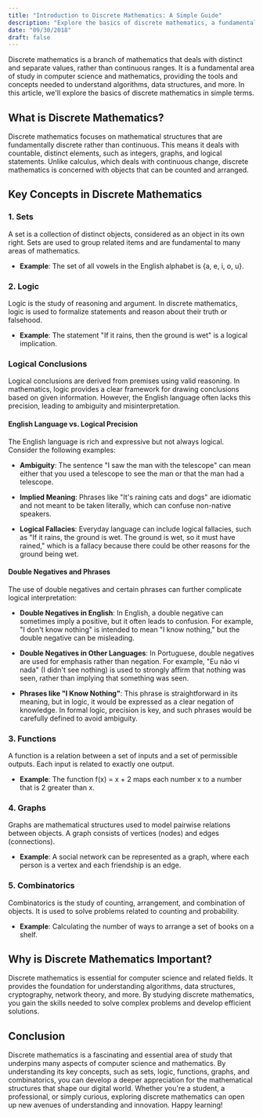 ```yaml
---
title: "Introduction to Discrete Mathematics: A Simple Guide"
description: "Explore the basics of discrete mathematics, a fundamental area of study in computer science and mathematics, explained in simple terms."
date: "09/30/2018"
draft: false
---
```


Discrete mathematics is a branch of mathematics that deals with distinct and separate values, rather than continuous ranges. It is a fundamental area of study in computer science and mathematics, providing the tools and concepts needed to understand algorithms, data structures, and more. In this article, we'll explore the basics of discrete mathematics in simple terms.

## What is Discrete Mathematics?

Discrete mathematics focuses on mathematical structures that are fundamentally discrete rather than continuous. This means it deals with countable, distinct elements, such as integers, graphs, and logical statements. Unlike calculus, which deals with continuous change, discrete mathematics is concerned with objects that can be counted and arranged.

## Key Concepts in Discrete Mathematics

### 1. Sets

A set is a collection of distinct objects, considered as an object in its own right. Sets are used to group related items and are fundamental to many areas of mathematics.

- **Example**: The set of all vowels in the English alphabet is {a, e, i, o, u}.

### 2. Logic

Logic is the study of reasoning and argument. In discrete mathematics, logic is used to formalize statements and reason about their truth or falsehood.

- **Example**: The statement "If it rains, then the ground is wet" is a logical implication.

### Logical Conclusions

Logical conclusions are derived from premises using valid reasoning. In mathematics, logic provides a clear framework for drawing conclusions based on given information. However, the English language often lacks this precision, leading to ambiguity and misinterpretation.

#### English Language vs. Logical Precision

The English language is rich and expressive but not always logical. Consider the following examples:

- **Ambiguity**: The sentence "I saw the man with the telescope" can mean either that you used a telescope to see the man or that the man had a telescope.

- **Implied Meaning**: Phrases like "It's raining cats and dogs" are idiomatic and not meant to be taken literally, which can confuse non-native speakers.

- **Logical Fallacies**: Everyday language can include logical fallacies, such as "If it rains, the ground is wet. The ground is wet, so it must have rained," which is a fallacy because there could be other reasons for the ground being wet.

#### Double Negatives and Phrases

The use of double negatives and certain phrases can further complicate logical interpretation:

- **Double Negatives in English**: In English, a double negative can sometimes imply a positive, but it often leads to confusion. For example, "I don't know nothing" is intended to mean "I know nothing," but the double negative can be misleading.

- **Double Negatives in Other Languages**: In Portuguese, double negatives are used for emphasis rather than negation. For example, "Eu não vi nada" (I didn't see nothing) is used to strongly affirm that nothing was seen, rather than implying that something was seen.

- **Phrases like "I Know Nothing"**: This phrase is straightforward in its meaning, but in logic, it would be expressed as a clear negation of knowledge. In formal logic, precision is key, and such phrases would be carefully defined to avoid ambiguity.

### 3. Functions

A function is a relation between a set of inputs and a set of permissible outputs. Each input is related to exactly one output.

- **Example**: The function f(x) = x + 2 maps each number x to a number that is 2 greater than x.

### 4. Graphs

Graphs are mathematical structures used to model pairwise relations between objects. A graph consists of vertices (nodes) and edges (connections).

- **Example**: A social network can be represented as a graph, where each person is a vertex and each friendship is an edge.

### 5. Combinatorics

Combinatorics is the study of counting, arrangement, and combination of objects. It is used to solve problems related to counting and probability.

- **Example**: Calculating the number of ways to arrange a set of books on a shelf.

## Why is Discrete Mathematics Important?

Discrete mathematics is essential for computer science and related fields. It provides the foundation for understanding algorithms, data structures, cryptography, network theory, and more. By studying discrete mathematics, you gain the skills needed to solve complex problems and develop efficient solutions.

## Conclusion

Discrete mathematics is a fascinating and essential area of study that underpins many aspects of computer science and mathematics. By understanding its key concepts, such as sets, logic, functions, graphs, and combinatorics, you can develop a deeper appreciation for the mathematical structures that shape our digital world. Whether you're a student, a professional, or simply curious, exploring discrete mathematics can open up new avenues of understanding and innovation. Happy learning! 